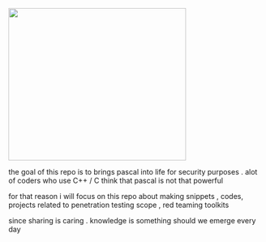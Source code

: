 

<img src="https://upload.wikimedia.org/wikipedia/commons/thumb/b/ba/Akhilleus_Patroklos_Antikensammlung_Berlin_F2278.jpg/250px-Akhilleus_Patroklos_Antikensammlung_Berlin_F2278.jpg" height="300" width="350" ></img>

the goal of this repo  is to brings pascal into life for security purposes . 
alot of coders who use C++ / C think that pascal is not that powerful 

for that reason i will focus on this repo about making snippets , codes, projects related to penetration testing scope , red teaming toolkits

since sharing is caring . knowledge is something should we emerge every day 


